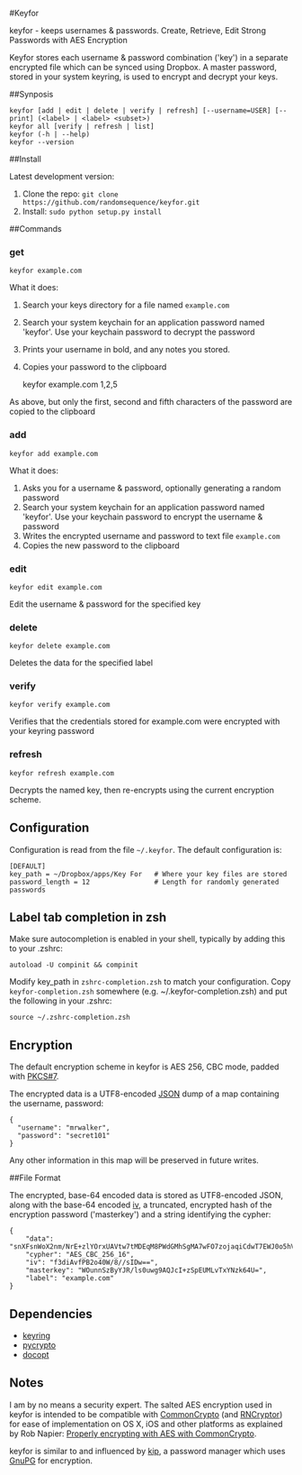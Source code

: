 #Keyfor

keyfor - keeps usernames & passwords. Create, Retrieve, Edit Strong Passwords with AES Encryption

Keyfor stores each username & password combination ('key') in a separate encrypted file which can be synced using Dropbox. A master password, stored in your system keyring, is used to encrypt and decrypt your keys.

##Synposis

    keyfor [add | edit | delete | verify | refresh] [--username=USER] [--print] (<label> | <label> <subset>)
    keyfor all [verify | refresh | list]
    keyfor (-h | --help)
    keyfor --version

##Install

Latest development version:

 1. Clone the repo: `git clone https://github.com/randomsequence/keyfor.git`
 2. Install: `sudo python setup.py install`

##Commands

### get

    keyfor example.com

What it does:

1. Search your keys directory for a file named `example.com`
2. Search your system keychain for an application password named 'keyfor'. Use your keychain password to decrypt the password
3. Prints your username in bold, and any notes you stored.
4. Copies your password to the clipboard

    keyfor example.com 1,2,5

As above, but only the first, second and fifth characters of the password are copied to the clipboard

### add

    keyfor add example.com
    
What it does:    
    
1. Asks you for a username & password, optionally generating a random password
2. Search your system keychain for an application password named 'keyfor'. Use your keychain password to encrypt the username & password
3. Writes the encrypted username and password to text file `example.com`
4. Copies the new password to the clipboard

### edit

    keyfor edit example.com

Edit the username & password for the specified key

### delete

    keyfor delete example.com
    
Deletes the data for the specified label 

### verify

    keyfor verify example.com

Verifies that the credentials stored for example.com were encrypted with your keyring password

### refresh

    keyfor refresh example.com

Decrypts the named key, then re-encrypts using the current encryption scheme.

## Configuration

Configuration is read from the file `~/.keyfor`. The default configuration is:

    [DEFAULT]
    key_path = ~/Dropbox/apps/Key For   # Where your key files are stored
    password_length = 12                # Length for randomly generated passwords

## Label tab completion in zsh

Make sure autocompletion is enabled in your shell, typically by adding this to your .zshrc:

    autoload -U compinit && compinit

Modify key_path in `zshrc-completion.zsh` to match your configuration. Copy `keyfor-completion.zsh` somewhere (e.g. ~/.keyfor-completion.zsh)
and put the following in your .zshrc:

    source ~/.zshrc-completion.zsh

## Encryption

The default encryption scheme in keyfor is AES 256, CBC mode, padded with [PKCS#7][]. 

The encrypted data is a UTF8-encoded [JSON][] dump of a map containing the username, password:

    {
      "username": "mrwalker",
      "password": "secret101"
    }

Any other information in this map will be preserved in future writes.
    
[PKCS#7]: http://en.wikipedia.org/wiki/Padding_(cryptography)#PKCS7
[JSON]: http://json.org

##File Format

The encrypted, base-64 encoded data is stored as UTF8-encoded JSON, along with the base-64 encoded [iv](http://en.wikipedia.org/wiki/Initialisation_vector), a truncated, encrypted hash of the encryption password ('masterkey') and a string identifying the cypher:

    {
        "data": "snXFsnWoX2nm/NrE+zlYOrxUAVtw7tMDEqM8PWdGMhSgMA7wFO7zojaqiCdwT7EWJ0o5hVEdaOX7Wi1LGh7E3A==", 
        "cypher": "AES_CBC_256_16", 
        "iv": "f3diAvfPB2o40W/8//sIDw==", 
        "masterkey": "WOunnSzByYJR/ls0uwg9AQJcI+zSpEUMLvTxYNzk64U=", 
        "label": "example.com"
    }

## Dependencies

* [keyring](https://bitbucket.org/kang/python-keyring-lib)
* [pycrypto](https://www.dlitz.net/software/pycrypto/)
* [docopt](https://github.com/docopt/docopt)

## Notes

I am by no means a security expert. The salted AES encryption used in keyfor is intended to be compatible with [CommonCrypto][] (and [RNCryptor][]) for ease of implementation on OS X, iOS and other platforms as explained by Rob Napier: [Properly encrypting with AES with CommonCrypto](http://robnapier.net/blog/aes-commoncrypto-564).

keyfor is similar to and influenced by [kip][], a password manager which uses [GnuPG][] for encryption. 

[kip]: https://github.com/grahamking/kip
[GnuPG]: http://www.gnupg.org/
[CommonCrypto]: http://opensource.apple.com/source/CommonCrypto/
[RNCryptor]: https://github.com/rnapier/RNCryptor